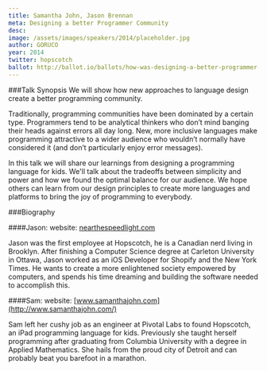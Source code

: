```yaml
---
title: Samantha John, Jason Brennan
meta: Designing a better Programmer Community
desc: 
image: /assets/images/speakers/2014/placeholder.jpg
author: GORUCO
year: 2014
twitter: hopscotch
ballot: http://ballot.io/ballots/how-was-designing-a-better-programmer-community
---
```


###Talk Synopsis
We will show how new approaches to language design create a better programming community.

Traditionally, programming communities have been dominated by a certain type. Programmers tend to be analytical thinkers who don’t mind banging their heads against errors all day long. New, more inclusive languages make programming attractive to a wider audience who wouldn’t normally have considered it (and don’t particularly enjoy error messages).

In this talk we will share our learnings from designing a programming language for kids. We'll talk about the tradeoffs between simplicity and power and how we found the optimal balance for our audience. We hope others can learn from our design principles to create more languages and platforms to bring the joy of programming to everybody.

###Biography

####Jason:
website: [nearthespeedlight.com](http://nearthespeedoflight.com/)

Jason was the first employee at Hopscotch, he is a Canadian nerd living in Brooklyn. After finishing a Computer Science degree at Carleton University in Ottawa, Jason worked as an iOS Developer for Shopify and the New York Times. He wants to create a more enlightened society empowered by computers, and spends his time dreaming and building the software needed to accomplish this.

####Sam:
website: [www.samanthajohn.com](http://www.samanthajohn.com/)

Sam left her cushy job as an engineer at Pivotal Labs to found Hopscotch, an iPad programming language for kids. Previously she taught herself programming after graduating from Columbia University with a degree in Applied Mathematics. She hails from the proud city of Detroit and can probably beat you barefoot in a marathon.
